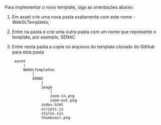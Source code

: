Para implementar o novo template, siga as orientações abaixo:
1) Em asset crie uma nova pasta exatamente com este nome - WebGLTemplates;
2) Entre na pasta e crie uma outra pasta com um nome que represente o template, por exemplo, SENAC
3) Entre nesta pasta a copie os arquivos do template clonado do GitHub para esta pasta

        asset
            |
            WebGLTemplates
                |
                SENAC
                    |
                    image
                        |
                        zoom-in.png
                        zoom-out.png
                    index.html
                    scripts.js
                    styles.css
                    thumbnail.png

